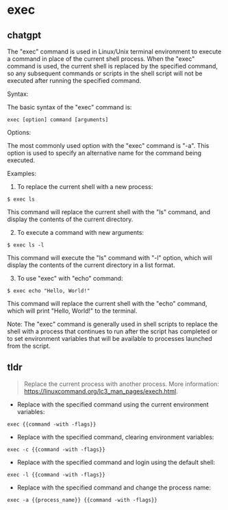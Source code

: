 # exec 
## chatgpt 
The "exec" command is used in Linux/Unix terminal environment to execute a command in place of the current shell process. When the "exec" command is used, the current shell is replaced by the specified command, so any subsequent commands or scripts in the shell script will not be executed after running the specified command. 

Syntax: 

The basic syntax of the "exec" command is:

`exec [option] command [arguments]`

Options:

The most commonly used option with the "exec" command is "-a". This option is used to specify an alternative name for the command being executed.

Examples:

1. To replace the current shell with a new process:
```
$ exec ls
```
This command will replace the current shell with the "ls" command, and display the contents of the current directory.

2. To execute a command with new arguments:

```
$ exec ls -l
```
This command will execute the "ls" command with "-l" option, which will display the contents of the current directory in a list format.

3. To use "exec" with "echo" command:
```
$ exec echo "Hello, World!"
```
This command will replace the current shell with the "echo" command, which will print "Hello, World!" to the terminal. 

Note: The "exec" command is generally used in shell scripts to replace the shell with a process that continues to run after the script has completed or to set environment variables that will be available to processes launched from the script. 

## tldr 
 
> Replace the current process with another process.
> More information: <https://linuxcommand.org/lc3_man_pages/exech.html>.

- Replace with the specified command using the current environment variables:

`exec {{command -with -flags}}`

- Replace with the specified command, clearing environment variables:

`exec -c {{command -with -flags}}`

- Replace with the specified command and login using the default shell:

`exec -l {{command -with -flags}}`

- Replace with the specified command and change the process name:

`exec -a {{process_name}} {{command -with -flags}}`
